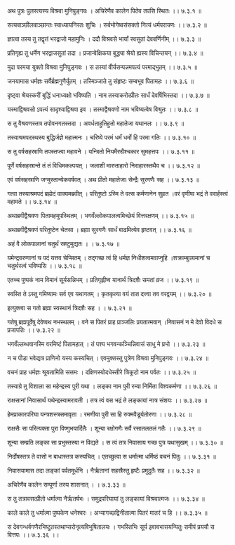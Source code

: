 अथ पुत्रः पुलस्त्यस्य विश्रवा मुनिपुङ्गवः ।
अचिरेणैव कालेन पितेव तपसि स्थितः ।। ७.३.१ ॥

सत्यवाञ्छीलवाञ्छान्तः स्वाध्यायनिरतः शुचिः ।
सर्वभोगेष्वसंसक्तो नित्यं धर्मपरायणः ।। ७.३.२ ॥

ज्ञात्वा तस्य तु तद्वृत्तं भरद्वाजो महामुनिः ।
ददौ विश्रवसे भार्यां स्वसुतां देववर्णिनीम् ।। ७.३.३ ॥

प्रतिगृह्य तु धर्मेण भरद्वाजसुतां तदा ।
प्रजान्वेक्षिकया बुद्ध्या श्रेयो ह्यस्य विचिन्तयन् ।। ७.३.४ ॥

मुदा परमया युक्तो विश्रवा मुनिपुङ्गवः ।
स तस्यां वीर्यसम्पन्नमपत्यं परमाद्भुतम् ।। ७.३.५ ॥

जनयामास धर्मज्ञः सर्वैर्ब्रह्मगुणैर्युतम् ।
तस्मिञ्जाते तु संहृष्टः सम्बभूव पितामहः ।। ७.३.६ ॥

दृष्ट्वा श्रेयस्करीं बुद्धिं धनाध्यक्षो भविष्यति ।
नाम तस्याकरोत्प्रीतः सार्धं देवर्षिभिस्तदा ।। ७.३.७ ॥

यस्माद्विश्रवसो ऽपत्यं सादृश्याद्विश्रवा इव ।
तस्माद्वैश्रवणो नाम भविष्यत्वेष विश्रुतः ।। ७.३.८ ॥

स तु वैश्रवणस्तत्र तपोवनगतस्तदा ।
अवर्धताहुतिहुतो महातेजा यथानलः ।। ७.३.९ ॥

तस्याश्रमपदस्थस्य बुद्धिर्जज्ञे महात्मनः ।
चरिष्ये परमं धर्मं धर्मो हि परमा गतिः ।। ७.३.१० ॥

स तु वर्षसहस्राणि तपस्तप्त्वा महावने ।
यन्त्रितो नियमैरुग्रैश्चकार सुमहत्तपः ।। ७.३.११ ॥

पूर्णे वर्षसहस्रान्ते तं तं विधिमकल्पयत् ।
जलाशी मारुताहारो निराहारस्तथैव च ।। ७.३.१२ ॥

एवं वर्षसहस्राणि जग्मुस्तान्येकवर्षवत् ।
अथ प्रीतो महातेजाः सेन्द्रैः सुरगणैः सह ।। ७.३.१३ ॥

गत्वा तस्याश्रमपदं ब्रह्मेदं वाक्यमब्रवीत् ।
परितुष्टो ऽस्मि ते वत्स कर्मणानेन सुव्रत ।वरं वृणीष्व भद्रं ते वरार्हस्त्वं महामते ।। ७.३.१४ ॥

अथाब्रवीद्वैश्रवणः पितामहमुपस्थितम् ।
भगवँल्लोकपालत्वमिच्छेयं वित्तरक्षणम् ।। ७.३.१५ ॥

अथाब्रवीद्वैश्रवणं परितुष्टेन चेतसा ।
ब्रह्मा सुरगणैः सार्धं बाढमित्येव हृष्टवत् ।। ७.३.१६ ॥

अहं वै लोकपालानां चतुर्थं स्रष्टुमुद्यतः ।
। ७.३.१७ ॥

यमेन्द्रवरुणानां च पदं यत्तव चेप्सितम् ।
तद्गच्छ त्वं हि धर्मज्ञ निधीशत्वमवाप्नुहि ।शक्राम्बुपयमानां च चतुर्थस्त्वं भविष्यसि ।। ७.३.१८ ॥

एतच्च पुष्पकं नाम विमानं सूर्यसन्निभम् ।
प्रतिगृह्णीष्व यानार्थं त्रिदशैः समतां व्रज ।। ७.३.१९ ॥

स्वस्ति ते ऽस्तु गमिष्यामः सर्व एव यथागतम् ।
कृतकृत्या वयं तात दत्त्वा तव वरद्वयम् ।। ७.३.२० ॥

इत्युक्त्वा स गतो ब्रह्मा स्वस्थानं त्रिदशैः सह ।
। ७.३.२१ ॥

गतेषु ब्रह्मपूर्वेषु देवेष्वथ नभस्थलम् ।
वने स पितरं प्राह प्राञ्जलिः प्रयतात्मवान् ।निवासनं न मे देवो विदधे स प्रजापतिः ।। ७.३.२२ ॥

भगवँल्लब्धवानस्मि वरमिष्टं पितामहात् ।
तं पश्य भगवन्कञ्चिन्निवासं साधु मे प्रभो ।। ७.३.२३ ॥

न च पीडा भवेद्यत्र प्राणिनो यस्य कस्यचित् ।
एवमुक्तस्तु पुत्रेण विश्रवा मुनिपुङ्गवः ।। ७.३.२४ ॥

वचनं प्राह धर्मज्ञः श्रूयतामिति सत्तमः ।
दक्षिणस्योदधेस्तीरे त्रिकूटो नाम पर्वतः ।। ७.३.२५ ॥

तस्याग्रे तु विशाला सा महेन्द्रस्य पुरी यथा ।
लङ्का नाम पुरी रम्या निर्मिता विश्वकर्मणा ।। ७.३.२६ ॥

राक्षसानां निवासार्थं यथेन्द्रस्यामरावती ।
तत्र त्वं वस भद्रं ते लङ्कायां नात्र संशयः ।। ७.३.२७ ॥

हेमप्राकारपरिघा यन्त्रशस्त्रसमावृता ।
रमणीया पुरी सा हि रुक्मवैडूर्यतोरणा ।। ७.३.२८ ॥

राक्षसैः सा परित्यक्ता पुरा विष्णुभयार्दितैः ।
शून्या रक्षोगणैः सर्वै रसातलतलं गतैः ।। ७.३.२९ ॥

शून्या सम्प्रति लङ्का सा प्रभुस्तस्या न विद्यते ।
स त्वं तत्र निवासाय गच्छ पुत्र यथासुखम् ।। ७.३.३० ॥

निर्दोषस्तत्र ते वासो न बाधास्तत्र कस्यचित् ।
एतच्छुत्वा स धर्मात्मा धर्मिष्ठं वचनं पितुः ।। ७.३.३१ ॥

निवासयामास तदा लङ्कां पर्वतमूर्धनि ।
नैर्ऋतानां सहस्रैस्तु हृष्टैः प्रमुदुतैः सह ।। ७.३.३२ ॥

अचिरेणैव कालेन सम्पूर्णा तस्य शासनात् ।
। ७.३.३३ ॥

स तु तत्रावसत्प्रीतो धर्मात्मा नैर्ऋतर्षभः ।
समुद्रपरिघायां तु लङ्कायां विश्रवात्मजः ।। ७.३.३४ ॥

काले काले तु धर्मात्मा पुष्पकेण धनेश्वरः ।
अभ्यागच्छद्विनीतात्मा पितरं मातरं च हि ।। ७.३.३५ ॥

स देवगन्धर्वगणैरभिष्टुतस्तथाप्सरोनृत्यविभूषितालयः ।
गभस्तिभिः सूर्य इवावभासयन्पितुः समीपं प्रययौ स वित्तपः ।। ७.३.३६ ।।

